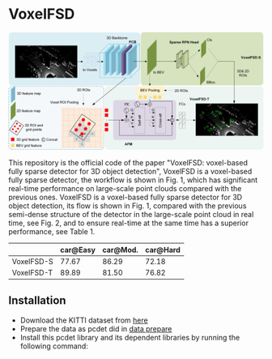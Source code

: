 # VoxelFSD
![“Fig. 1 pipeline of VoxxelFSD“](pic/model.jpg)

This repository is the official code of the paper "VoxelFSD: voxel-based fully sparse detector for 3D object detection", VoxelFSD is a voxel-based fully sparse detector, the workflow is shown in Fig. 1, which has significant real-time performance on large-scale point clouds compared with the previous ones. VoxelFSD is a voxel-based fully sparse detector for 3D object detection, its flow is shown in Fig. 1, compared with the previous semi-dense structure of the detector in the large-scale point cloud in real time, see Fig. 2, and to ensure real-time at the same time has a superior performance, see Table 1.

||car@Easy|car@Mod.|car@Hard|
|---|---|---|---|
|VoxelFSD-S|77.67|86.29|72.18|
|VoxelFSD-T|89.89|81.50|76.82|

## Installation
* Download the KITTI dataset from [here](https://www.cvlibs.net/datasets/kitti/eval_object.php?obj_benchmark=3d)
* Prepare the data as pcdet did in [data prepare](https://github.com/open-mmlab/OpenPCDet/blob/master/docs/GETTING_STARTED.md)
* Install this pcdet library and its dependent libraries by running the following command:
